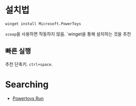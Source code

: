 # 설치법

```cmd
winget install Microsoft.PowerToys
```

`scoop`을 사용하면 작동하지 않음. `winget을 통해 설치하는 것을 추천

## 빠른 실행

추천 단축키. `ctrl+space`.

# Searching

- [Powertoys Run](https://learn.microsoft.com/en-us/windows/powertoys/run)
